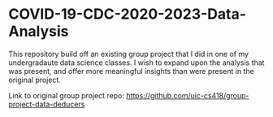 # COVID-19-CDC-2020-2023-Data-Analysis
This repository build off an existing group project that I did in one of my undergradaute data science classes. I wish to expand upon the analysis that was present, and offer more meaningful insights than were present in the original project.

Link to original group project repo: https://github.com/uic-cs418/group-project-data-deducers
